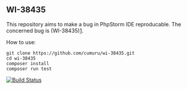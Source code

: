 ## WI-38435

This repository aims to make a bug in PhpStorm IDE
reproducable. The concerned bug is (WI-38435)[1].

How to use:

```
git clone https://github.com/cumuru/wi-38435.git
cd wi-38435
composer install
composer run test
```

[![Build Status](https://travis-ci.org/cumuru/wi-38435.svg?branch=master)](https://travis-ci.org/cumuru/wi-38435)

[1]: https://youtrack.jetbrains.com/issue/WI-38435.  
